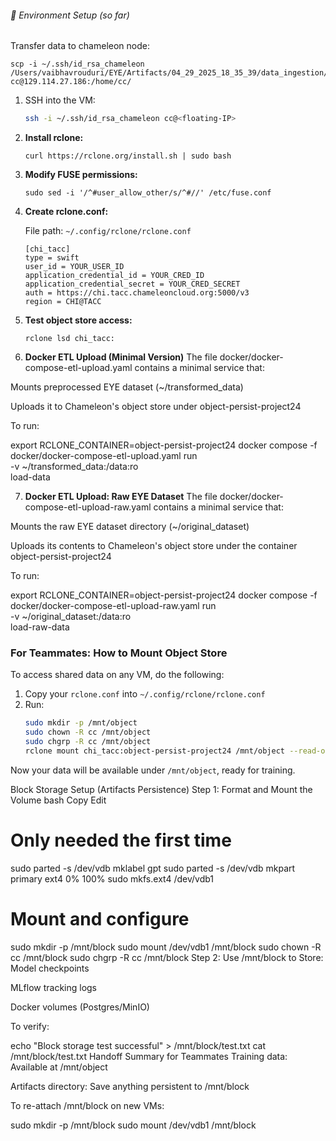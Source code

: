###### 🔧 Environment Setup (so far)

Transfer data to chameleon node:
   ```
   scp -i ~/.ssh/id_rsa_chameleon /Users/vaibhavrouduri/EYE/Artifacts/04_29_2025_18_35_39/data_ingestion/ingested/transformed_data.zip cc@129.114.27.186:/home/cc/
   ```

1. SSH into the VM:
   ```bash
   ssh -i ~/.ssh/id_rsa_chameleon cc@<floating-IP>

2. **Install rclone:**
   ```
   curl https://rclone.org/install.sh | sudo bash
   ```

3. **Modify FUSE permissions:**
   ```
   sudo sed -i '/^#user_allow_other/s/^#//' /etc/fuse.conf
   ```

4. **Create rclone.conf:**

   File path: `~/.config/rclone/rclone.conf`

   ```
   [chi_tacc]
   type = swift
   user_id = YOUR_USER_ID
   application_credential_id = YOUR_CRED_ID
   application_credential_secret = YOUR_CRED_SECRET
   auth = https://chi.tacc.chameleoncloud.org:5000/v3
   region = CHI@TACC
   ```

5. **Test object store access:**
   ```
   rclone lsd chi_tacc:
   ```

6. **Docker ETL Upload (Minimal Version)**
The file docker/docker-compose-etl-upload.yaml contains a minimal service that:

Mounts preprocessed EYE dataset (~/transformed_data)

Uploads it to Chameleon's object store under object-persist-project24

To run:

export RCLONE_CONTAINER=object-persist-project24
docker compose -f docker/docker-compose-etl-upload.yaml run \
  -v ~/transformed_data:/data:ro \
  load-data

7. **Docker ETL Upload: Raw EYE Dataset**
The file docker/docker-compose-etl-upload-raw.yaml contains a minimal service that:

Mounts the raw EYE dataset directory (~/original_dataset)

Uploads its contents to Chameleon's object store under the container object-persist-project24

To run:

export RCLONE_CONTAINER=object-persist-project24
docker compose -f docker/docker-compose-etl-upload-raw.yaml run \
  -v ~/original_dataset:/data:ro \
  load-raw-data


### For Teammates: How to Mount Object Store

To access shared data on any VM, do the following:

1. Copy your `rclone.conf` into `~/.config/rclone/rclone.conf`
2. Run:
    ```bash
    sudo mkdir -p /mnt/object
    sudo chown -R cc /mnt/object
    sudo chgrp -R cc /mnt/object
    rclone mount chi_tacc:object-persist-project24 /mnt/object --read-only --allow-other --daemon
    ```

Now your data will be available under `/mnt/object`, ready for training.


Block Storage Setup (Artifacts Persistence)
Step 1: Format and Mount the Volume
bash
Copy
Edit
# Only needed the first time
sudo parted -s /dev/vdb mklabel gpt
sudo parted -s /dev/vdb mkpart primary ext4 0% 100%
sudo mkfs.ext4 /dev/vdb1

# Mount and configure
sudo mkdir -p /mnt/block
sudo mount /dev/vdb1 /mnt/block
sudo chown -R cc /mnt/block
sudo chgrp -R cc /mnt/block
Step 2: Use /mnt/block to Store:
Model checkpoints

MLflow tracking logs

Docker volumes (Postgres/MinIO)

To verify:

echo "Block storage test successful" > /mnt/block/test.txt
cat /mnt/block/test.txt
Handoff Summary for Teammates
Training data: Available at /mnt/object

Artifacts directory: Save anything persistent to /mnt/block

To re-attach /mnt/block on new VMs:

sudo mkdir -p /mnt/block
sudo mount /dev/vdb1 /mnt/block
